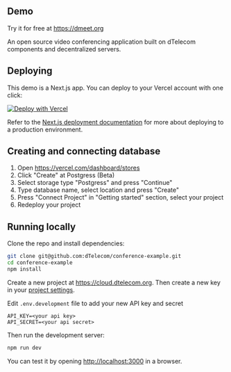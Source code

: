 ## Demo

Try it for free at https://dmeet.org

An open source video conferencing application built on dTelecom components and decentralized servers.

## Deploying

This demo is a Next.js app. You can deploy to your Vercel account with one click:

[![Deploy with Vercel](https://vercel.com/button)](https://vercel.com/new/clone?repository-url=https://github.com/dTelecom/conference-example&env=API_KEY,API_SECRET,NEXTAUTH_SECRET&envDescription=Sign%20up%20for%20an%20account%20at%20https://cloud.dtelecom.org%20and%20create%20an%20API%20key%20in%20the%20Project%20Settings%20UI)

Refer to the [Next.js deployment documentation](https://nextjs.org/docs/deployment) for more about deploying to a production environment.

## Creating and connecting database

1. Open https://vercel.com/dashboard/stores
2. Click "Create" at Postgress (Beta)
3. Select storage type "Postgress" and press "Continue"
4. Type database name, select location and press "Create"
5. Press "Connect Project" in "Getting started" section, select your project
6. Redeploy your project

## Running locally

Clone the repo and install dependencies:

```bash
git clone git@github.com:dTelecom/conference-example.git
cd conference-example
npm install
```

Create a new project at <https://cloud.dtelecom.org>. Then create a new key in your [project settings](https://cloud.dtelecom.org/settings).

Edit `.env.development` file to add your new API key and secret

```
API_KEY=<your api key>
API_SECRET=<your api secret>
```

Then run the development server:

```bash
npm run dev
```

You can test it by opening <http://localhost:3000> in a browser.
